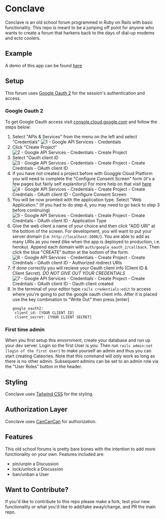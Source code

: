 # Conclave
Conclave is an old school forum programmed in Ruby on Rails with basic functionality. This repo is meant to be a jumping off point for anyone who wants to create a forum that harkens back to the days of dial-up modems and ecto coolers.

## Example
A demo of this app can be found [here](https://conclave-forum.herokuapp.com/)

## Setup
This forum uses [Google Oauth 2](https://developers.google.com/identity/protocols/oauth2) for the session's authentication and access.
### Google Oauth 2
To get Google Oauth access visit [console.cloud.google.com](https://console.cloud.google.com/) and follow the steps below:
1. Select "APIs & Services" from the menu on the left and select "Credentials"
![1 - Google API   Services - Credentials](https://user-images.githubusercontent.com/74803363/138534234-ad90c278-2857-4c2e-bb73-6df1d126c3c8.png)
2. Click "Create Project"
![2 - Google API   Services - Credentials - Create Project](https://user-images.githubusercontent.com/74803363/138534297-517dec16-e8de-4682-9c7b-cb2973cd56d9.PNG)
3. Select "Oauth client ID
![3 - Google API   Services - Credentials - Create Project - Create Credntials - OAuth client ID](https://user-images.githubusercontent.com/74803363/138534313-7c22327f-cd28-4426-8fa4-7bc5f659c01b.png)
4. If you have not created a project before with Googgle Cloud Platform you will need to complete the "Configure Consent Screen" form (it's a few pages but fairly self explanitory) For more help on that visit [here](https://support.google.com/cloud/answer/6158849?hl=en#zippy=%2Cuser-consent)
![4 - Google API   Services - Credentials - Create Project - Create Credntials - OAuth client ID - Configure Consent Screen](https://user-images.githubusercontent.com/74803363/138534431-ab817b77-cef1-4c9c-adb6-9bea643d41d5.png)
5. You will be now promted with the application type. Select "Web Application." (If you had to do step 4, you may need to go back to step 3 before continuing)
![5 - Google API   Services - Credentials - Create Project - Create Credntials - OAuth client ID - Application Type](https://user-images.githubusercontent.com/74803363/138534469-574aede3-7534-4364-836d-6fa3970da677.PNG)
6. Give the web client a name of your choice and then click "ADD URI" at the bottom of the screen. For development, you will want to put your server domain (i.e. `http://localhost:3000/`). You are able to add as many URIs as you need (like when the app is deployed to production, i.e. heroku). Append each domain with `auth/google_oauth_2/callback`. Then click the blue "CREATE" button at the bottom of the form.
![6 - Google API   Services - Credentials - Create Project - Create Credntials - OAuth client ID - Authorized redirect URIs](https://user-images.githubusercontent.com/74803363/138534589-71362020-c91a-4d7a-94a5-f78c5876ddfe.PNG)
7. If done correctly you will recieve your Oauth client info (Client ID & Client Secret). *DO NOT GIVE OUT YOUR CREDENTIALS*
![7 - Google API   Services - Credentials - Create Project - Create Credntials - OAuth client ID - Oauth client created](https://user-images.githubusercontent.com/74803363/138534645-0db8e4dd-a417-49a5-9483-e24c94f379db.PNG)
8. In the terminal of your editor type `rails credentials:edit` to access where you're going to put the google oauth client info. After it is placed use the key combination to "Write Out" then press [enter]
   ```
   google_oauth2:
    client_id: [YOUR CLIENT ID]
    client_secret: [YOUR CLIENT SECRET]
   ```
### First time admin
When you first setup this envornment, create your database and run up your dev server. Login so the first User is you. Then run `rails admin:set [login of the first User]` to make yourself an admin and thus you can start creating Cateories. Note that this command will only work as long as there is no other admin. Subsequent admins can be set to an admin role via the "User Roles" button in the header.

## Styling
Conclave uses [Tailwind CSS](https://github.com/tailwindlabs/tailwindcss) for the styling.

## Authorization Layer
Conclave uses [CanCanCan](https://github.com/CanCanCommunity/cancancan) for authorization.

## Features
This old school forums is pretty bare bones with the intention to add more functionality on your own. Features included are:
- pin/unpin a Discussion
- lock/unlock a Discussion
- ban/unban a User

## Want to Contribute?
If you'd like to contribute to this repo please make a fork, test your new functionality or what you'd like to add/take away/change, and PR the main repo.
